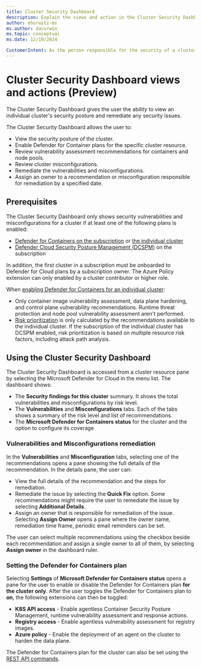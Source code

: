 ```yaml
---
title: Cluster Security Dashboard
description: Explain the views and action in the Cluster Security Dashboard.
author: ehorwitz-ms
ms.author: dacurwin
ms.topic: conceptual
ms.date: 12/19/2024

CustomerIntent: As the person responsible for the security of a cluster, I want know what views and actions the cluster security dashboard provides, so I can remediate security issues in the cluster.
---
```


# Cluster Security Dashboard views and actions (Preview)

The Cluster Security Dashboard gives the user the ability to view an individual cluster's security posture and remediate any security issues.

The Cluster Security Dashboard allows the user to:
- View the security posture of the cluster.
- Enable Defender for Container plans for the specific cluster resource.
- Review vulnerability assessment recommendations for containers and node pools.
- Review cluster misconfigurations.
- Remediate the vulnerabilities and misconfigurations.
- Assign an owner to a recommendation or misconfiguration responsible for remediation by a specified date.

## Prerequisites

The Cluster Security Dashboard only shows security vulnerabilities and misconfigurations for a cluster if at least one of the following plans is enabled:
- [Defender for Containers on the subscription](tutorial-enable-containers-azure.md) or [the individual cluster](#setting-the-defender-for-containers-plan)
- [Defender Cloud Security Posture Management (DCSPM)](tutorial-enable-cspm-plan.md) on the subscription

In addition, the first cluster in a subscription must be onboarded to Defender for Cloud plans by a subscription owner. The Azure Policy extension can only enabled by a cluster contributor or higher role.

When [enabling Defender for Containers for an individual cluster](#setting-the-defender-for-containers-plan):
- Only container image vulnerability assessment, data plane hardening, and control plane vulnerability recommendations. Runtime threat protection and node pool vulnerability assessment aren't performed.
- [Risk prioritization](risk-prioritization.md#how-is-risk-calculated) is only calculated by the recommendations available to the individual cluster. If the subscription of the individual cluster has DCSPM enabled, risk prioritization is based on multiple resource risk factors, including attack path analysis.

## Using the Cluster Security Dashboard 

The Cluster Security Dashboard is accessed from a cluster resource pane by selecting the Microsoft Defender for Cloud in the menu list. The dashboard shows:

- The **Security findings for this cluster** summary. It shows the total vulnerabilities and misconfigurations by risk level.
- The **Vulnerabilities** and **Misconfigurations** tabs. Each of the tabs shows a summary of the risk level and list of recommendations.
- The **Microsoft Defender for Containers status** for the cluster and the option to configure its coverage

### Vulnerabilities and Misconfigurations remediation

In the **Vulnerabilities** and **Misconfiguration** tabs, selecting one of the recommendations opens a pane showing the full details of the recommendation. In the details pane, the user can:

- View the full details of the recommendation and the steps for remediation.
- Remediate the issue by selecting the **Quick Fix** option. Some recommendations might require the user to remediate the issue by selecting **Additional Details**.
- Assign an owner that is responsible for remediation of the issue. Selecting **Assign Owner** opens a pane where the owner name, remediation time frame, periodic email reminders can be set.

The user can select multiple recommendations using the checkbox beside each recommendation and assign a single owner to all of them, by selecting **Assign owner** in the dashboard ruler.

### Setting the Defender for Containers plan

Selecting **Settings** of **Microsoft Defender for Containers status** opens a pane for the user to enable or disable the Defender for Containers plan **for the cluster only**. After the user toggles the Defender for Containers plan to **on**, the following extensions can then be toggled:

- **K8S API access** - Enable agentless Container Security Posture Management, runtime vulnerability assessment and response actions.
- **Registry access** - Enable agentless vulnerability assessment for registry images.
- **Azure policy** - Enable the deployment of an agent on the cluster to harden the data plane.

The Defender for Containers plan for the cluster can also be set using the [REST API commands](/rest/api/defenderforcloud-composite/pricings/update).
